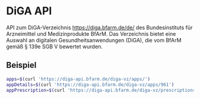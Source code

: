 # DiGA API 

API zum DiGA-Verzeichnis https://diga.bfarm.de/de/ des Bundesinstituts für Arzneimittel und Medizinprodukte BfArM. Das Verzeichnis bietet eine Auswahl an digitalen Gesundheitsanwendungen (DiGA), die vom BfArM gemäß § 139e SGB V bewertet wurden. 

## Beispiel

```bash
apps=$(curl 'https://diga-api.bfarm.de/diga-vz/apps/')
appDetails=$(curl 'https://diga-api.bfarm.de/diga-vz/apps/961')
appPrescription=$(curl 'https://diga-api.bfarm.de/diga-vz/prescriptions?filter%5Bapp%5D=961')
```
